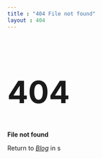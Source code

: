 ```yaml
---
title : "404 File not found"
layout : 404
---
```

<h1 style="font-size:5em;">404</h1>

**File not found** 

Return to *[Blog](https://boszgtec.github.io/Blog/)* in <span id="count_down"> </span>s

<script>
setTimeout(()=>{window.location.replace("/");},10000)
for(let i=0;i<10;i++){
  setTimeout(()=>{
  document.getElementById("count_down").innerText = i+1
  console.log(i,1000*i)
  },1000*i)
 }
</script>


